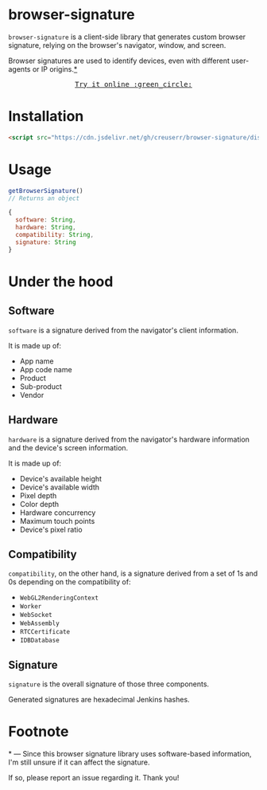# browser-signature
`browser-signature` is a client-side library that generates custom browser signature, relying on the browser's navigator, window, and screen.

Browser signatures are used to identify devices, even with different user-agents or IP origins.<a href="">&ast;</a>

<p align="center"><a href="https://crebin.vercel.app/demo/signature.html"><kbd>Try it online :green_circle:</kbd></a></p>

# Installation
```html
<script src="https://cdn.jsdelivr.net/gh/creuserr/browser-signature/dist/browser-signature.js"></script>
```

# Usage
```js
getBrowserSignature()
// Returns an object
```

```js
{
  software: String,
  hardware: String,
  compatibility: String,
  signature: String
}
```

# Under the hood
## Software
`software` is a signature derived from the navigator's client information.

It is made up of:
- App name
- App code name
- Product
- Sub-product
- Vendor

## Hardware
`hardware` is a signature derived from the navigator's hardware information and the device's screen information.

It is made up of:
- Device's available height
- Device's available width
- Pixel depth
- Color depth
- Hardware concurrency
- Maximum touch points
- Device's pixel ratio

## Compatibility
`compatibility`, on the other hand, is a signature derived from a set of 1s and 0s depending on the compatibility of:

- `WebGL2RenderingContext`
- `Worker`
- `WebSocket`
- `WebAssembly`
- `RTCCertificate`
- `IDBDatabase`

## Signature
`signature` is the overall signature of those three components.

Generated signatures are hexadecimal Jenkins hashes.

# Footnote
&ast; &mdash; Since this browser signature library uses software-based information, I'm still unsure if it can affect the signature.

If so, please report an issue regarding it. Thank you!

